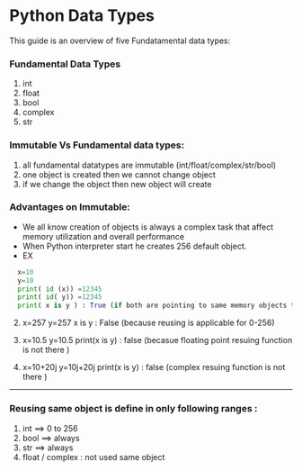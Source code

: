 # Python Data Types

This guide is an overview of five Fundatamental data types:

### Fundamental Data Types

1. int
2. float
3. bool
4. complex
5. str

### Immutable Vs Fundamental data types:
1. all fundamental datatypes are immutable (int/float/complex/str/bool)
2. one object is created then we cannot change object
3. if we change the object then new object will create

### Advantages on Immutable: 
- We all know creation of objects is always a complex task that affect memory utilization and overall performance
- When Python interpreter start he creates 256 default object.
- EX 
```python
  x=10
  y=10
  print( id (x)) =12345
  print( id( y)) =12345
  print( x is y ) : True (if both are pointing to same memory objects then True (y is a reference for x) 
```
   2. x=257
      y=257
      x is y : False (because reusing is applicable for 0-256)
   
   3. x=10.5
      y=10.5
      print(x is y) : false (becasue floating point resuing function is not there )
      
   4. x=10+20j
      y=10j+20j 
      print(x is y) : false (complex resuing function is not there )
---      
### Reusing same object is define in only following ranges :
1. int  ==> 0 to 256
2. bool ==> always
3. str  ==> always 
4. float / complex : not used same object


      
